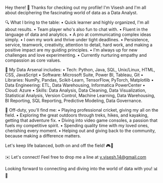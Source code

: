 Hey there! 👋 Thanks for checking out my profile! I'm Visesh and I'm all about deciphering the fascinating world of data as a Data Analyst.

🔍 What I bring to the table:
• Quick learner and highly organized, I'm all about results.
• Team player who's also fun to chat with.
• Fluent in the language of data and analytics.
• A pro at communicating complex ideas simply.
• I own my work and thrive under tight deadlines.
• Persistence, service, teamwork, creativity, attention to detail, hard work, and making a positive impact are my guiding principles.
• I'm always up for new challenges and love experimenting.
• Currently nurturing empathy and compassion as core values.

💼 My Data Arsenal includes:
• Tech: Python, Java, SQL, Unix/Linux, HTML, CSS, JavaScript
• Software: Microsoft Suite, Power BI, Tableau, Git
• Libraries: NumPy, Pandas, Scikit-Learn, TensorFlow, PyTorch, Matplotlib
• Data Engineering: ETL, Data Warehousing, Informatica PowerCenter
• Cloud: Azure
• Skills: Data Analysis, Data Cleaning, Data Visualization, Statistical Analysis, Version Control, Machine Learning, Data Warehousing, BI Reporting, SQL Reporting, Predictive Modeling, Data Governance.

🏏 Off-duty, you'll find me:
• Playing professional cricket, giving my all on the field. 
• Exploring the great outdoors through treks, hikes, and kayaking, getting that adventure fix. 
• Diving into video game consoles, a passion that fuels my competitive spirit.
• Spending quality time with my loved ones, cherishing every moment. 
• Helping out and giving back to the community, because making a difference matters.

Let's keep life balanced, both on and off the field! 🎮🌟


✉️ Let's connect! Feel free to drop me a line at v.visesh.14@gmail.com

Looking forward to connecting and diving into the world of data with you! 📊🔢

<!---
ViseshSagar/ViseshSagar is a ✨ special ✨ repository because its `README.md` (this file) appears on your GitHub profile.
You can click the Preview link to take a look at your changes.
--->
